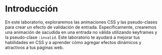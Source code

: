 # Introducción

En este laboratorio, exploraremos las animaciones CSS y las pseudo-clases para crear un efecto de validación de entrada. Específicamente, crearemos una animación de sacudida en una entrada no válida utilizando keyframes y la pseudo-clase `:invalid`. Este laboratorio te ayudará a mejorar tus habilidades en CSS y a aprender cómo agregar efectos dinámicos y atractivos a tus páginas web.

